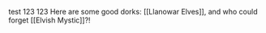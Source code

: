 test 123 123
Here are some good dorks: [[Llanowar Elves]], and who could forget [[Elvish Mystic]]?!

